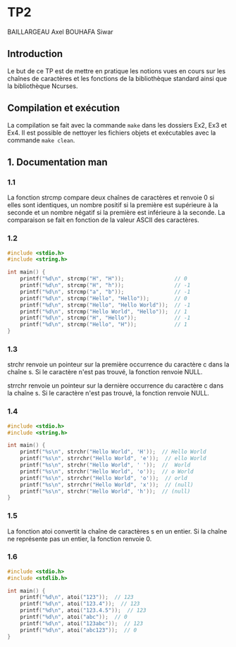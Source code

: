 # TP2

BAILLARGEAU Axel
BOUHAFA Siwar

## Introduction

Le but de ce TP est de mettre en pratique les notions vues en cours sur les chaînes de caractères et les fonctions de la bibliothèque standard ainsi que la bibliothèque Ncurses.

## Compilation et exécution

La compilation se fait avec la commande `make` dans les dossiers Ex2, Ex3 et Ex4. Il est possible de nettoyer les fichiers objets et exécutables avec la commande `make clean`.

## 1. Documentation man

### 1.1

La fonction strcmp compare deux chaînes de caractères et renvoie 0 si elles sont identiques, un nombre positif si la première est supérieure à la seconde et un nombre négatif si la première est inférieure à la seconde. La comparaison se fait en fonction de la valeur ASCII des caractères.

### 1.2

```c
#include <stdio.h>
#include <string.h>

int main() {
    printf("%d\n", strcmp("H", "H"));                // 0
    printf("%d\n", strcmp("H", "h"));                // -1
    printf("%d\n", strcmp("a", "b"));                // -1
    printf("%d\n", strcmp("Hello", "Hello"));        // 0
    printf("%d\n", strcmp("Hello", "Hello World"));  // -1
    printf("%d\n", strcmp("Hello World", "Hello"));  // 1
    printf("%d\n", strcmp("H", "Hello"));            // -1
    printf("%d\n", strcmp("Hello", "H"));            // 1
}
```

### 1.3

strchr renvoie un pointeur sur la première occurrence du caractère c dans la chaîne s. Si le caractère n'est pas trouvé, la fonction renvoie NULL.

strrchr renvoie un pointeur sur la dernière occurrence du caractère c dans la chaîne s. Si le caractère n'est pas trouvé, la fonction renvoie NULL.

### 1.4

```c
#include <stdio.h>
#include <string.h>

int main() {
    printf("%s\n", strchr("Hello World", 'H'));  // Hello World
    printf("%s\n", strrchr("Hello World", 'e'));  // ello World
    printf("%s\n", strchr("Hello World", ' '));  //  World
    printf("%s\n", strchr("Hello World", 'o'));  // o World
    printf("%s\n", strrchr("Hello World", 'o'));  // orld
    printf("%s\n", strrchr("Hello World", 'x'));  // (null)
    printf("%s\n", strchr("Hello World", 'h'));  // (null)
}
```

### 1.5

La fonction atoi convertit la chaîne de caractères s en un entier. Si la chaîne ne représente pas un entier, la fonction renvoie 0.

### 1.6

```c
#include <stdio.h>
#include <stdlib.h>

int main() {
    printf("%d\n", atoi("123"));  // 123
    printf("%d\n", atoi("123.4"));  // 123
    printf("%d\n", atoi("123.4.5"));  // 123
    printf("%d\n", atoi("abc"));  // 0
    printf("%d\n", atoi("123abc"));  // 123
    printf("%d\n", atoi("abc123"));  // 0
}
```
